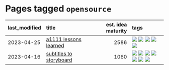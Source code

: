 # Pages tagged `opensource`

|last_modified|title|est. idea maturity|tags
|:---|:---|---:|:---|
|2023-04-25|[a1111 lessons learned](../a1111_lessons_learned.md)|2586|[![](https://img.shields.io/badge/tag-experimental-da6994)](../tags/experimental.md) [![](https://img.shields.io/badge/tag-opensource-35d420)](../tags/opensource.md) [![](https://img.shields.io/badge/tag-stability-c6963e)](../tags/stability.md) [![](https://img.shields.io/badge/tag-tooling-4db4d2)](../tags/tooling.md) [![](https://img.shields.io/badge/tag-ux-e33481)](../tags/ux.md)|
|2023-04-16|[subtitles to storyboard](../subtitles-to-storyboard.md)|1060|[![](https://img.shields.io/badge/tag-accessibility-dad82b)](../tags/accessibility.md) [![](https://img.shields.io/badge/tag-animation-e3be61)](../tags/animation.md) [![](https://img.shields.io/badge/tag-completed-869bd0)](../tags/completed.md) [![](https://img.shields.io/badge/tag-opensource-35d420)](../tags/opensource.md) [![](https://img.shields.io/badge/tag-prompting-48fb29)](../tags/prompting.md) [![](https://img.shields.io/badge/tag-tooling-4db4d2)](../tags/tooling.md) [![](https://img.shields.io/badge/tag-wip-77a0)](../tags/wip.md)|